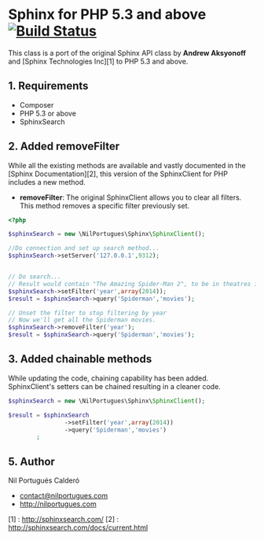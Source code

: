 # Sphinx for PHP 5.3 and above [![Build Status](https://travis-ci.org/nilopc/NilPortugues_PHP_Sphinx.png?branch=master)](https://travis-ci.org/nilopc/NilPortugues_PHP_Sphinx)

This class is a port of the original Sphinx API class by **Andrew Aksyonoff** and [Sphinx Technologies Inc][1] to PHP 5.3 and above.

## 1. Requirements
* Composer
* PHP 5.3 or above
* SphinxSearch

## 2. Added removeFilter
While all the existing methods are available and vastly documented in the [Sphinx Documentation][2], this version of the SphinxClient for PHP includes a new method.

* **removeFilter**: The original SphinxClient allows you to clear all filters. This method removes a specific filter previously set.

```php
<?php

$sphinxSearch = new \NilPortugues\Sphinx\SphinxClient();

//Do connection and set up search method...
$sphinxSearch->setServer('127.0.0.1',9312);


// Do search...
// Result would contain "The Amazing Spider-Man 2", to be in theatres in 2014.
$sphinxSearch->setFilter('year',array(2014));
$result = $sphinxSearch->query('Spiderman','movies');

// Unset the filter to stop filtering by year
// Now we'll get all the Spiderman movies.
$sphinxSearch->removeFilter('year');
$result = $sphinxSearch->query('Spiderman','movies');
```
## 3. Added chainable methods
While updating the code, chaining capability has been added. SphinxClient's setters can be chained resulting in a cleaner code.
```php
$sphinxSearch = new \NilPortugues\Sphinx\SphinxClient();

$result = $sphinxSearch
                ->setFilter('year',array(2014))
                ->query('Spiderman','movies')
        ;
```


## 5. Author
Nil Portugués Calderó
 - <contact@nilportugues.com>
 - http://nilportugues.com

[1] : http://sphinxsearch.com/
[2] : http://sphinxsearch.com/docs/current.html